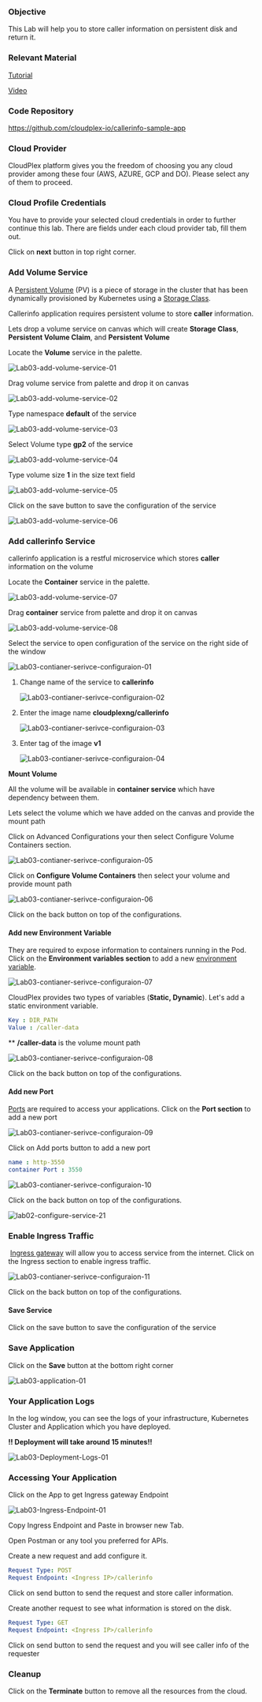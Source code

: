 ### Objective

This Lab will help you to store caller information on persistent disk and return it.

### Relevant Material

[Tutorial](https://learning.cloudplex.io/cloudplex-labs/docs/Tutorial5)

[Video]()

### Code Repository

https://github.com/cloudplex-io/callerinfo-sample-app

### Cloud Provider

CloudPlex platform gives you the freedom of choosing you any cloud provider among these four (AWS, AZURE, GCP and DO). Please select any of them to proceed.

### Cloud Profile Credentials

You have to provide your selected cloud credentials in order to further continue this lab. There are fields under each cloud provider tab, fill them out.

Click on **next** button in top right corner.


### Add Volume Service

A [Persistent Volume](https://kubernetes.io/docs/concepts/storage/persistent-volumes/) (PV) is a piece of storage in the cluster that has been dynamically provisioned by Kubernetes using a [Storage Class](https://kubernetes.io/docs/concepts/storage/storage-classes).

Callerinfo application requires persistent volume to store **caller** information.

Lets drop a volume service on canvas which will create **Storage Class**, **Persistent Volume Claim**, and **Persistent Volume** 

Locate the **Volume** service in the palette.

![Lab03-add-volume-service-01](https://raw.githubusercontent.com/CloudplexPlatform/developer-community/feature/github-data-fetching/kubernetes/persistent%20volumes/labs/callerinfo/images/Lab03-add-volume-service-01.png)

Drag volume service from palette and drop it on canvas

![Lab03-add-volume-service-02](https://raw.githubusercontent.com/CloudplexPlatform/developer-community/feature/github-data-fetching/kubernetes/persistent%20volumes/labs/callerinfo/images/Lab03-add-volume-service-02.png)

Type namespace **default** of the service

![Lab03-add-volume-service-03](https://raw.githubusercontent.com/CloudplexPlatform/developer-community/feature/github-data-fetching/kubernetes/persistent%20volumes/labs/callerinfo/images/Lab03-add-volume-service-03.png)

Select Volume type **gp2** of the service

![Lab03-add-volume-service-04](https://raw.githubusercontent.com/CloudplexPlatform/developer-community/feature/github-data-fetching/kubernetes/persistent%20volumes/labs/callerinfo/images/Lab03-add-volume-service-04.png)

Type volume size **1** in the size text field

![Lab03-add-volume-service-05](https://raw.githubusercontent.com/CloudplexPlatform/developer-community/feature/github-data-fetching/kubernetes/persistent%20volumes/labs/callerinfo/images/Lab03-add-volume-service-05.png)

Click on the save button to save the configuration of the service

![Lab03-add-volume-service-06](https://raw.githubusercontent.com/CloudplexPlatform/developer-community/feature/github-data-fetching/kubernetes/persistent%20volumes/labs/callerinfo/images/Lab03-add-volume-service-06.png)

### Add callerinfo Service

callerinfo application is a restful microservice which stores **caller** information on the volume

Locate the **Container** service in the palette.

![Lab03-add-volume-service-07](https://raw.githubusercontent.com/CloudplexPlatform/developer-community/feature/github-data-fetching/kubernetes/persistent%20volumes/labs/callerinfo/images/Lab03-add-volume-service-07.png)

Drag **container** service from palette and drop it on canvas

![Lab03-add-volume-service-08](https://raw.githubusercontent.com/CloudplexPlatform/developer-community/feature/github-data-fetching/kubernetes/persistent%20volumes/labs/callerinfo/images/Lab03-add-volume-service-08.png)

<!-- #### Create Dependency

Click on the volume service and locate an arrow below it, then drag this arrow towards container service

![Lab03-create-dependency-01](https://raw.githubusercontent.com/CloudplexPlatform/developer-community/feature/github-data-fetching/kubernetes/persistent%20volumes/labs/callerinfo/images/Lab03-create-dependency-01.gif) -->



Select the service to open configuration of the service on the right side of the window

![Lab03-contianer-serivce-configuraion-01](https://raw.githubusercontent.com/CloudplexPlatform/developer-community/feature/github-data-fetching/kubernetes/persistent%20volumes/labs/callerinfo/images/Lab03-contianer-serivce-configuraion-01.png)

1. Change name of the service to **callerinfo**

   ![Lab03-contianer-serivce-configuraion-02](https://raw.githubusercontent.com/CloudplexPlatform/developer-community/feature/github-data-fetching/kubernetes/persistent%20volumes/labs/callerinfo/images/Lab03-contianer-serivce-configuraion-02.png)

2. Enter the image name **cloudplexng/callerinfo**

   ![Lab03-contianer-serivce-configuraion-03](https://raw.githubusercontent.com/CloudplexPlatform/developer-community/feature/github-data-fetching/kubernetes/persistent%20volumes/labs/callerinfo/images/Lab03-contianer-serivce-configuraion-03.png)

3. Enter tag of the image **v1**

   ![Lab03-contianer-serivce-configuraion-04](https://raw.githubusercontent.com/CloudplexPlatform/developer-community/feature/github-data-fetching/kubernetes/persistent%20volumes/labs/callerinfo/images/Lab03-contianer-serivce-configuraion-04.png)

<!-- 4. Click on the download button to fetch metadata of the service -->

**Mount Volume**

All the volume will be available in **container service** which have dependency between them. 

Lets select the volume which we have added on the canvas and provide the mount path

Click on Advanced Configurations your then select Configure Volume Containers section.

![Lab03-contianer-serivce-configuraion-05](https://raw.githubusercontent.com/CloudplexPlatform/developer-community/feature/github-data-fetching/kubernetes/persistent%20volumes/labs/callerinfo/images/Lab03-contianer-serivce-configuraion-05.png)

<!-- Select your volume and type mount path -->
Click on **Configure Volume Containers** then select your volume and provide mount path

![Lab03-contianer-serivce-configuraion-06](https://raw.githubusercontent.com/CloudplexPlatform/developer-community/feature/github-data-fetching/kubernetes/persistent%20volumes/labs/callerinfo/images/Lab03-contianer-serivce-configuraion-06.png)

Click on the back button on top of the configurations.



#### Add new Environment Variable

They are required to  expose information to containers running in the Pod. Click on the **Environment variables section** to add a new [environment variable](https://kubernetes.io/docs/tasks/inject-data-application/define-environment-variable-container/#define-an-environment-variable-for-a-container).

![Lab03-contianer-serivce-configuraion-07](https://raw.githubusercontent.com/CloudplexPlatform/developer-community/feature/github-data-fetching/kubernetes/persistent%20volumes/labs/callerinfo/images/Lab03-contianer-serivce-configuraion-07.png)



CloudPlex provides two types of variables (**Static, Dynamic**). Let's add a static environment variable.

```yaml
Key : DIR_PATH
Value : /caller-data
```
** **/caller-data** is the volume mount path


![Lab03-contianer-serivce-configuraion-08](https://raw.githubusercontent.com/CloudplexPlatform/developer-community/feature/github-data-fetching/kubernetes/persistent%20volumes/labs/callerinfo/images/Lab03-contianer-serivce-configuraion-08.png)

Click on the back button on top of the configurations.

#### Add new Port

[Ports](https://kubernetes.io/docs/concepts/services-networking/connect-applications-service/#the-kubernetes-model-for-connecting-containers) are required to access your applications. Click on the **Port section** to add a new port

![Lab03-contianer-serivce-configuraion-09](https://raw.githubusercontent.com/CloudplexPlatform/developer-community/feature/github-data-fetching/kubernetes/persistent%20volumes/labs/callerinfo/images/Lab03-contianer-serivce-configuraion-09.png)

Click on Add ports button to add a new port

```yaml
name : http-3550
container Port : 3550
```

![Lab03-contianer-serivce-configuraion-10](https://raw.githubusercontent.com/CloudplexPlatform/developer-community/feature/github-data-fetching/kubernetes/persistent%20volumes/labs/callerinfo/images/Lab03-contianer-serivce-configuraion-10.png)

Click on the back button on top of the configurations.

![lab02-configure-service-21](https://raw.githubusercontent.com/CloudplexPlatform/developer-community/feature/github-data-fetching/kubernetes/deployment/labs/guestbook/images/lab02-configure-service-21.png)

### Enable Ingress Traffic

​	[Ingress gateway](https://istio.io/docs/tasks/traffic-management/ingress/ingress-control/) will allow you to access service from the internet. Click on the Ingress section to enable ingress traffic.

![Lab03-contianer-serivce-configuraion-11](https://raw.githubusercontent.com/CloudplexPlatform/developer-community/feature/github-data-fetching/kubernetes/persistent%20volumes/labs/callerinfo/images/Lab03-contianer-serivce-configuraion-11.png)

Click on the back button on top of the configurations.

#### Save Service

Click on the save button to save the configuration of the service

### Save Application

Click on the **Save** button at the bottom right corner

![Lab03-application-01](https://raw.githubusercontent.com/CloudplexPlatform/developer-community/feature/github-data-fetching/kubernetes/persistent%20volumes/labs/callerinfo/images/Lab03-application-01.png)



### Your Application Logs

In the log window, you can see the logs of your infrastructure, Kubernetes Cluster and Application which you have deployed.

**!! Deployment will take around 15 minutes!!** 

![Lab03-Deployment-Logs-01](https://raw.githubusercontent.com/CloudplexPlatform/developer-community/feature/github-data-fetching/kubernetes/persistent%20volumes/labs/callerinfo/images/Lab03-Deployment-Logs-01.png)



### Accessing Your Application

Click on the App to get Ingress gateway Endpoint

![Lab03-Ingress-Endpoint-01](https://raw.githubusercontent.com/CloudplexPlatform/developer-community/feature/github-data-fetching/kubernetes/persistent%20volumes/labs/callerinfo/images/Lab03-Ingress-Endpoint-01.png)


Copy Ingress Endpoint and Paste in browser new Tab.

Open Postman or any tool you preferred for APIs.

Create a new request and add configure it.
```yaml
Request Type: POST
Request Endpoint: <Ingress IP>/callerinfo
```

Click  on send button to send the request and store caller information.

Create another request to see what information is stored on the disk.

```yaml
Request Type: GET
Request Endpoint: <Ingress IP>/callerinfo
```

Click  on send button to send the request and you will see caller info of the requester


### Cleanup

Click on the **Terminate** button to remove all the resources from the cloud.
